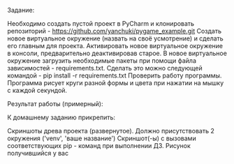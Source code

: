 Задание:

Необходимо создать пустой проект в PyCharm и клонировать репозиторий - https://github.com/yanchuki/pygame_example.git
Создать новое виртуальное окружение (назвать на своё усмотрение) и сделать его главным для проекта.
Активировать новое виртуальное окружение в консоли, предварительно деактивировав старое.
В новое виртуальное окружение загрузить необходимые пакеты при помощи файла зависимостей - requirements.txt. Сделать это можно следующей командой - pip install -r requirements.txt
Проверить работу программы.
Программа рисует круги разной формы и цвета при нажатии на мышку с каждой секундой.



Результат работы (примерный):



К домашнему заданию прикрепить:

Скриншоты древа проекта (развернутое). Должно присутствовать 2 окружения ('venv', 'ваше название')
Скриншот(-ы) с вызовами соответствующих pip - команд при выполнении ДЗ.
Рисунок получившийся у вас
